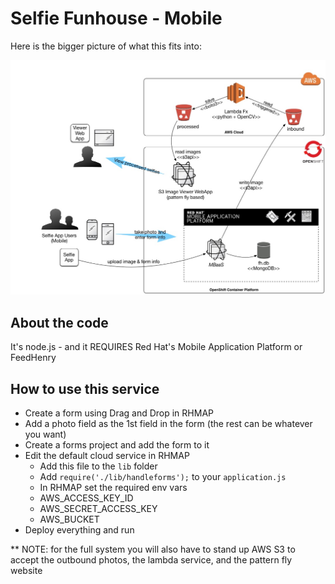 # Selfie Funhouse - Mobile

Here is the bigger picture of what this fits into:

![selfiefunhousediagram](.design/selfiefunhouse.jpg)

## About the code
It's node.js - and it REQUIRES Red Hat's Mobile Application Platform or FeedHenry

## How to use this service
* Create a form using Drag and Drop in RHMAP
* Add a photo field as the 1st field in the form (the rest can be whatever you want)
* Create a forms project and add the form to it
* Edit the default cloud service in RHMAP
  * Add this file to the `lib` folder
  * Add ```require('./lib/handleforms');``` to your `application.js`
  * In RHMAP set the required env vars
   * AWS_ACCESS_KEY_ID
   * AWS_SECRET_ACCESS_KEY
   * AWS_BUCKET
* Deploy everything and run

** NOTE: for the full system you will also have to stand up AWS S3 to accept the outbound photos, the lambda service, and the pattern fly website
